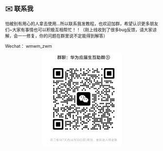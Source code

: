 ## ✉️ 联系我

怕被别有用心的人拿去使用...所以联系我发教程，也欢迎加群，希望认识更多朋友们~大家有事情也可以积极互相帮忙！！（刚上线收到了很多bug反馈，请大家谅解，会一一修复，你的问题在群里说不定能得到解答）

Wechat： wmwm_zwm

<p align="center">
  <img src="USAGE/image-20250423222211228.png" width="260" alt="wechat group" />
</p>